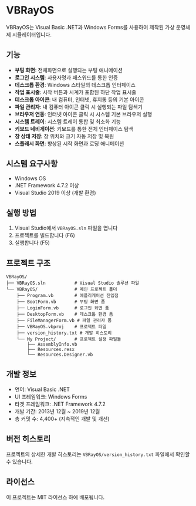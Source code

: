 # VBRayOS

VBRayOS는 Visual Basic .NET과 Windows Forms를 사용하여 제작된 가상 운영체제 시뮬레이터입니다.

## 기능

- **부팅 화면**: 전체화면으로 실행되는 부팅 애니메이션
- **로그인 시스템**: 사용자명과 패스워드를 통한 인증
- **데스크톱 환경**: Windows 스타일의 데스크톱 인터페이스
- **작업 표시줄**: 시작 버튼과 시계가 포함된 하단 작업 표시줄
- **데스크톱 아이콘**: 내 컴퓨터, 인터넷, 휴지통 등의 기본 아이콘
- **파일 관리자**: 내 컴퓨터 아이콘 클릭 시 실행되는 파일 탐색기
- **브라우저 연동**: 인터넷 아이콘 클릭 시 시스템 기본 브라우저 실행
- **시스템 트레이**: 시스템 트레이 통합 및 최소화 기능
- **키보드 네비게이션**: 키보드를 통한 전체 인터페이스 탐색
- **창 상태 저장**: 창 위치와 크기 자동 저장 및 복원
- **스플래시 화면**: 향상된 시작 화면과 로딩 애니메이션

## 시스템 요구사항

- Windows OS
- .NET Framework 4.7.2 이상
- Visual Studio 2019 이상 (개발 환경)

## 실행 방법

1. Visual Studio에서 `VBRayOS.sln` 파일을 엽니다
2. 프로젝트를 빌드합니다 (F6)
3. 실행합니다 (F5)

## 프로젝트 구조

```
VBRayOS/
├── VBRayOS.sln           # Visual Studio 솔루션 파일
└── VBRayOS/              # 메인 프로젝트 폴더
    ├── Program.vb        # 애플리케이션 진입점
    ├── BootForm.vb       # 부팅 화면 폼
    ├── LoginForm.vb      # 로그인 화면 폼
    ├── DesktopForm.vb    # 데스크톱 환경 폼
    ├── FileManagerForm.vb # 파일 관리자 폼
    ├── VBRayOS.vbproj    # 프로젝트 파일
    ├── version_history.txt # 개발 히스토리
    └── My Project/       # 프로젝트 설정 파일들
        ├── AssemblyInfo.vb
        ├── Resources.resx
        └── Resources.Designer.vb
```

## 개발 정보

- 언어: Visual Basic .NET
- UI 프레임워크: Windows Forms
- 타겟 프레임워크: .NET Framework 4.7.2
- 개발 기간: 2013년 12월 ~ 2019년 12월
- 총 커밋 수: 4,400+ (지속적인 개발 및 개선)

## 버전 히스토리

프로젝트의 상세한 개발 히스토리는 `VBRayOS/version_history.txt` 파일에서 확인할 수 있습니다.

## 라이선스

이 프로젝트는 MIT 라이선스 하에 배포됩니다.

